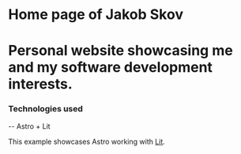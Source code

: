 # Home page of Jakob Skov

# Personal website showcasing me and my software development interests.

### Technologies used

-- Astro + Lit

This example showcases Astro working with [Lit](https://lit.dev/).
